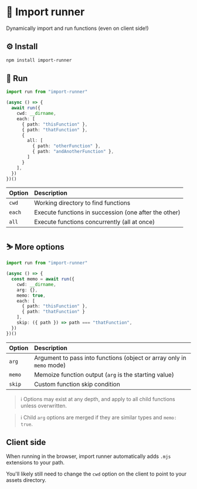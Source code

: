 # 👟 Import runner

Dynamically import and run functions (even on client side!)

## ⚙️ Install

```bash
npm install import-runner
```

## 🏃 Run

```typescript
import run from "import-runner"

(async () => {
  await run({
    cwd: __dirname,
    each: [
      { path: "thisFunction" },
      { path: "thatFunction" },
      {
        all: [
          { path: "otherFunction" },
          { path: "andAnotherFunction" },
        ]
      }
    ],
  })
})()
```

| Option | Description |
| :--- | :--- |
| `cwd` | Working directory to find functions |
| `each` | Execute functions in succession (one after the other) |
| `all` | Execute functions concurrently (all at once) |

## ⛷️ More options

```typescript
import run from "import-runner"

(async () => {
  const memo = await run({
    cwd: __dirname,
    arg: {},
    memo: true,
    each: [
      { path: "thisFunction" },
      { path: "thatFunction" }
    ],
    skip: ({ path }) => path === "thatFunction",
  })
})()
```

| Option | Description |
| :--- | :--- |
| `arg` | Argument to pass into functions (object or array only in `memo` mode) |
| `memo` | Memoize function output (`arg` is the starting value) |
| `skip` | Custom function skip condition |

> ℹ️ Options may exist at any depth, and apply to all child functions unless overwritten.

> ℹ️ Child `arg` options are merged if they are similar types and `memo: true`.

## Client side

When running in the browser, import runner automatically adds `.mjs` extensions to your path.

You'll likely still need to change the `cwd` option on the client to point to your assets directory.